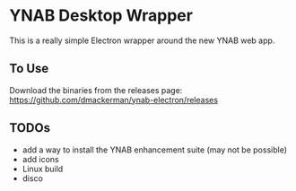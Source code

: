 # YNAB Desktop Wrapper

This is a really simple Electron wrapper around the new YNAB web app.

## To Use

Download the binaries from the releases page: 
https://github.com/dmackerman/ynab-electron/releases

## TODOs
- add a way to install the YNAB enhancement suite (may not be possible)
- add icons
- Linux build
- disco
